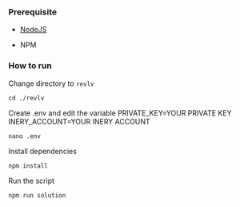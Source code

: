 ### Prerequisite

- [NodeJS](https://nodejs.org/en/)

- NPM



### How to run

Change directory to ```revlv```

```shell
cd ./revlv
```

Create .env and edit the variable
PRIVATE_KEY=YOUR PRIVATE KEY
INERY_ACCOUNT=YOUR INERY ACCOUNT

```shell
nano .env
```

Install dependencies

```shell
npm install
```

Run the script

```
npm run solution
```
